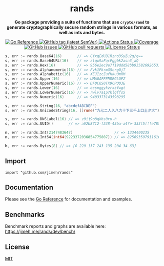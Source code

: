 <h1 align="center">
  rands
</h1>

<p align="center">
  <strong>
    Go package providing a suite of functions that use <code>crypto/rand</code>
    to generate cryptographically secure random strings in various formats, as
    well as ints and bytes.
  </strong>
</p>

<p align="center">
  <a href="https://pkg.go.dev/github.com/jimeh/rands">
    <img src="https://img.shields.io/badge/%E2%80%8B-reference-387b97.svg?logo=go&logoColor=white"
  alt="Go Reference">
  </a>
  <a href="https://github.com/jimeh/rands/releases">
    <img src="https://img.shields.io/github/v/tag/jimeh/rands?label=release" alt="GitHub tag (latest SemVer)">
  </a>
  <a href="https://github.com/jimeh/rands/actions">
    <img src="https://img.shields.io/github/workflow/status/jimeh/rands/CI.svg?logo=github" alt="Actions Status">
  </a>
  <a href="https://codeclimate.com/github/jimeh/rands">
    <img src="https://img.shields.io/codeclimate/coverage/jimeh/rands.svg?logo=code%20climate" alt="Coverage">
  </a>
  <a href="https://github.com/jimeh/rands/issues">
    <img src="https://img.shields.io/github/issues-raw/jimeh/rands.svg?style=flat&logo=github&logoColor=white"
alt="GitHub issues">
  </a>
  <a href="https://github.com/jimeh/rands/pulls">
    <img src="https://img.shields.io/github/issues-pr-raw/jimeh/rands.svg?style=flat&logo=github&logoColor=white" alt="GitHub pull requests">
  </a>
  <a href="https://github.com/jimeh/rands/blob/master/LICENSE">
    <img src="https://img.shields.io/github/license/jimeh/rands.svg?style=flat" alt="License Status">
  </a>
</p>

```go
s, err := rands.Base64(16)       // => CYxqEdUB1Rzno3SyZu2g/g==
s, err := rands.Base64URL(16)    // => zlqw9aFqcFggbk2asn3_aQ
s, err := rands.Hex(16)          // => 956e2ec9e7f19ddd58bb935826926531
s, err := rands.Alphanumeric(16) // => Fvk1PkrmG5crgOjT
s, err := rands.Alphabetic(16)   // => XEJIzcZufHkuUmRM
s, err := rands.Upper(16)        // => UMAGAFPPNDRGLUPZ
s, err := rands.UpperNumeric(16) // => DF0CQS0TK9CPUO3E
s, err := rands.Lower(16)        // => ocsmggykzrxzfwgt
s, err := rands.LowerNumeric(16) // => rwlv7a1p7klqffs5
s, err := rands.Numeric(16)      // => 9403373143598295

s, err := rands.String(16, "abcdefABCDEF")                               // => adCDCaDEdeffeDeb
s, err := rands.UnicodeString(16, []rune("九七二人入八力十下三千上口土夕大")) // => 下下口九力下土夕下土八上二夕大三

s, err := rands.DNSLabel(16) // => z0ij9o8qkbs0ru-h
s, err := rands.UUID()       // => a62b8712-f238-43ba-a47e-333f5fffe785

n, err := rands.Int(2147483647)                   // => 1334400235
n, err := rands.Int64(int64(9223372036854775807)) // => 8256935979116161233

b, err := rands.Bytes(8) // => [0 220 137 243 135 204 34 63]
```

## Import

```
import "github.com/jimeh/rands"
```

## Documentation

Please see the
[Go Reference](https://pkg.go.dev/github.com/jimeh/rands#section-documentation)
for documentation and examples.

## Benchmarks

Benchmark reports and graphs are available here:
https://jimeh.me/rands/dev/bench/

## License

[MIT](https://github.com/jimeh/rands/blob/master/LICENSE)
